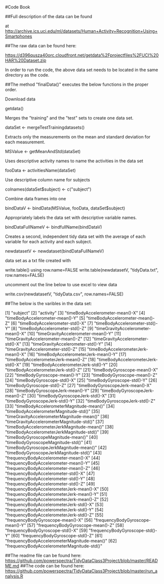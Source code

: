 
#Code Book

##Full description of the data can be found

at http://archive.ics.uci.edu/ml/datasets/Human+Activity+Recognition+Using+Smartphones

##The raw data can be found here:

https://d396qusza40orc.cloudfront.net/getdata%2Fprojectfiles%2FUCI%20HAR%20Dataset.zip


In order to run the code, the above data set needs to be located in the same directory as the code.

##The method "finalData()" executes the below functions in the proper order.

Download data

getdata()

Merges the "training" and the "test" sets to create one data set.

dataSet <- mergeTestTrainingdatasets()

Extracts only the measurements on the mean and standard deviation for each measurement.

MSValue <- getMeanAndStd(dataSet)

Uses descriptive activity names to name the activities in the data set

fooData <- activitiesName(dataSet)

Use descriptive column name for subjects

colnames(dataSet$subject) <- c("subject")

Combine data frames into one

bindDataV <- bindData(MSValue, fooData, dataSet$subject)

Appropriately labels the data set with descriptive variable names.

bindDataFullNameV <- bindfullName(bindDataV)

Creates a second, independent tidy data set with the average of each variable for each activity and each subject.

newdatasetV <- newdataset(bindDataFullNameV)

data set as a txt file created with

write.table() using row.name=FALSE write.table(newdatasetV, "tidyData.txt", row.names=FALSE)

uncomment out the line below to use excel to view data

write.csv(newdatasetV, "tidyData.csv", row.names=FALSE)

##The below is the varibles in the data set:

 
[1] "subject"
[2] "activity"
[3] "timeBodyAccelerometer-mean()-X"
[4] "timeBodyAccelerometer-mean()-Y"
[5] "timeBodyAccelerometer-mean()-Z"
[6] "timeBodyAccelerometer-std()-X"
[7] "timeBodyAccelerometer-std()-Y"
[8] "timeBodyAccelerometer-std()-Z"
[9] "timeGravityAccelerometer-mean()-X"
[10] "timeGravityAccelerometer-mean()-Y"
[11] "timeGravityAccelerometer-mean()-Z"
[12] "timeGravityAccelerometer-std()-X"
[13] "timeGravityAccelerometer-std()-Y"
[14] "timeGravityAccelerometer-std()-Z"
[15] "timeBodyAccelerometerJerk-mean()-X"
[16] "timeBodyAccelerometerJerk-mean()-Y"
[17] "timeBodyAccelerometerJerk-mean()-Z"
[18] "timeBodyAccelerometerJerk-std()-X"
[19] "timeBodyAccelerometerJerk-std()-Y"
[20] "timeBodyAccelerometerJerk-std()-Z"
[21] "timeBodyGyroscope-mean()-X"
[22] "timeBodyGyroscope-mean()-Y"
[23] "timeBodyGyroscope-mean()-Z"
[24] "timeBodyGyroscope-std()-X"
[25] "timeBodyGyroscope-std()-Y"
[26] "timeBodyGyroscope-std()-Z"
[27] "timeBodyGyroscopeJerk-mean()-X"
[28] "timeBodyGyroscopeJerk-mean()-Y"
[29] "timeBodyGyroscopeJerk-mean()-Z"
[30] "timeBodyGyroscopeJerk-std()-X"
[31] "timeBodyGyroscopeJerk-std()-Y"
[32] "timeBodyGyroscopeJerk-std()-Z"
[33] "timeBodyAccelerometerMagnitude-mean()"
[34] "timeBodyAccelerometerMagnitude-std()"
[35] "timeGravityAccelerometerMagnitude-mean()"
[36] "timeGravityAccelerometerMagnitude-std()"
[37] "timeBodyAccelerometerJerkMagnitude-mean()"
[38] "timeBodyAccelerometerJerkMagnitude-std()"
[39] "timeBodyGyroscopeMagnitude-mean()"
[40] "timeBodyGyroscopeMagnitude-std()"
[41] "timeBodyGyroscopeJerkMagnitude-mean()"
[42] "timeBodyGyroscopeJerkMagnitude-std()"
[43] "frequencyBodyAccelerometer-mean()-X"
[44] "frequencyBodyAccelerometer-mean()-Y"
[45] "frequencyBodyAccelerometer-mean()-Z"
[46] "frequencyBodyAccelerometer-std()-X"
[47] "frequencyBodyAccelerometer-std()-Y"
[48] "frequencyBodyAccelerometer-std()-Z"
[49] "frequencyBodyAccelerometerJerk-mean()-X"
[50] "frequencyBodyAccelerometerJerk-mean()-Y"
[51] "frequencyBodyAccelerometerJerk-mean()-Z"
[52] "frequencyBodyAccelerometerJerk-std()-X"
[53] "frequencyBodyAccelerometerJerk-std()-Y"
[54] "frequencyBodyAccelerometerJerk-std()-Z"
[55] "frequencyBodyGyroscope-mean()-X"
[56] "frequencyBodyGyroscope-mean()-Y"
[57] "frequencyBodyGyroscope-mean()-Z"
[58] "frequencyBodyGyroscope-std()-X"
[59] "frequencyBodyGyroscope-std()-Y"
[60] "frequencyBodyGyroscope-std()-Z"
[61] "frequencyBodyAccelerometerMagnitude-mean()"
[62] "frequencyBodyAccelerometerMagnitude-std()"

##The readme file can be found here:
https://github.com/powerspectra/TidyDataClass3Project/blob/master/README.md
##The code can be found here:
https://github.com/powerspectra/TidyDataClass3Project/blob/master/run_analysis.R

